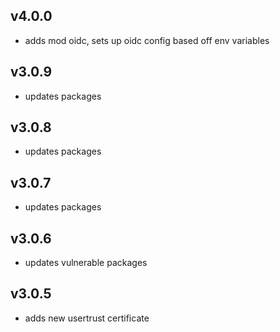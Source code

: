 ## v4.0.0
- adds mod oidc, sets up oidc config based off env variables
## v3.0.9
- updates packages

## v3.0.8
- updates packages

## v3.0.7
- updates packages

## v3.0.6
- updates vulnerable packages

## v3.0.5
- adds new usertrust certificate
